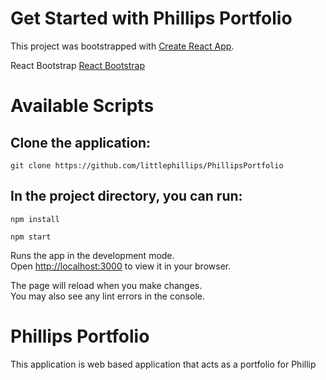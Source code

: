 # Get Started with Phillips Portfolio
This project was bootstrapped with [Create React App](https://github.com/facebook/create-react-app).

React Bootstrap [React Bootstrap](https://react-bootstrap.github.io/)


# Available Scripts
## Clone the application: 

`git clone https://github.com/littlephillips/PhillipsPortfolio`

## In the project directory, you can run:

`npm install`

`npm start`

Runs the app in the development mode.\
Open [http://localhost:3000](http://localhost:3000) to view it in your browser.

The page will reload when you make changes.\
You may also see any lint errors in the console.

# Phillips Portfolio
This application is web based application that acts as a portfolio for Phillip


